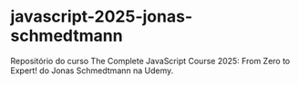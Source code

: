 # javascript-2025-jonas-schmedtmann

Repositório do curso The Complete JavaScript Course 2025: From Zero to Expert! do Jonas Schmedtmann na Udemy.

